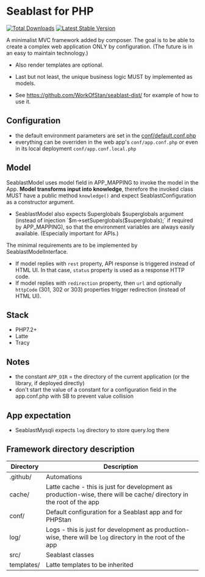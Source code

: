 # Seablast for PHP
[![Total Downloads](https://img.shields.io/packagist/dt/seablast/seablast.svg)](https://packagist.org/packages/seablast/seablast)
[![Latest Stable Version](https://img.shields.io/packagist/v/seablast/seablast.svg)](https://packagist.org/packages/seablast/seablast)

A minimalist MVC framework added by composer.
The goal is to be able to create a complex web application ONLY by configuration.
(The future is in an easy to maintain technology.)
- Also render templates are optional.
- Last but not least, the unique business logic MUST by implemented as models.

- See <https://github.com/WorkOfStan/seablast-dist/> for example of how to use it.

## Configuration
- the default environment parameters are set in the [conf/default.conf.php](conf/default.conf.php)
- everything can be overriden in the web app's `conf/app.conf.php` or even in its local deployment `conf/app.conf.local.php`

## Model
SeablastModel uses model field in APP_MAPPING to invoke the model in the App.
**Model transforms input into knowledge**, therefore the invoked class MUST have a public method `knowledge()` and expect SeablastConfiguration as a constructor argument.
- SeablastModel also expects Superglobals $superglobals argument (instead of injection `$m->setSuperglobals($superglobals);` if required by APP_MAPPING), so that the environment variables are always easily available. (Especially important for APIs.)

The minimal requirements are to be implemented by SeablastModelInterface.

- If model replies with `rest` property, API response is triggered instead of HTML UI. In that case, `status` property is used as a response HTTP code.
- If model replies with `redirection` property, then `url` and optionally `httpCode` (301, 302 or 303) properties trigger redirection (instead of HTML UI).

## Stack
- PHP7.2+
- Latte
- Tracy

## Notes
- the constant `APP_DIR` = the directory of the current application (or the library, if deployed directly)
- don't start the value of a constant for a configuration field in the app.conf.php with SB to prevent value collision

## App expectation
- SeablastMysqli expects `log` directory to store query.log there

## Framework directory description
| Directory | Description |
|-----|------|
| .github/ | Automations |
| cache/ | Latte cache - this is just for development as production-wise, there will be cache/ directory in the root of the app |
| conf/ | Default configuration for a Seablast app and for PHPStan |
| log/ | Logs - this is just for development as production-wise, there will be `log` directory in the root of the app |
| src/ | Seablast classes |
| templates/ | Latte templates to be inherited |
